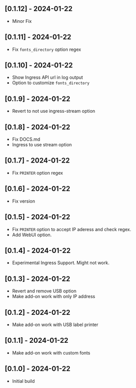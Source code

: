 ## [0.1.12] - 2024-01-22
- Minor Fix

## [0.1.11] - 2024-01-22
- Fix `fonts_directory` option regex

## [0.1.10] - 2024-01-22
- Show Ingress API url in log output
- Option to customize `fonts_directory`

## [0.1.9] - 2024-01-22
- Revert to not use ingress-stream option

## [0.1.8] - 2024-01-22
- Fix DOCS.md
- Ingress to use stream option

## [0.1.7] - 2024-01-22
- Fix `PRINTER` option regex

## [0.1.6] - 2024-01-22
- Fix version

## [0.1.5] - 2024-01-22
- Fix `PRINTER` option to accept IP aderess and check regex.
- Add WebUI option.

## [0.1.4] - 2024-01-22
- Experimental Ingress Support. Might not work.

## [0.1.3] - 2024-01-22
- Revert and remove USB option
- Make add-on work with only IP address

## [0.1.2] - 2024-01-22
- Make add-on work with USB label printer

## [0.1.1] - 2024-01-22
- Make add-on work with custom fonts

## [0.1.0] - 2024-01-22
- Initial build
